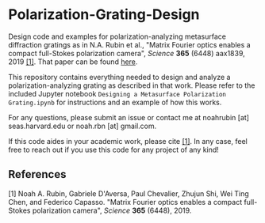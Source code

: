 # Polarization-Grating-Design
Design code and examples for polarization-analyzing metasurface diffraction gratings as in N.A. Rubin et al., "Matrix Fourier optics enables a compact full-Stokes polarization camera", *Science* **365** (6448) aax1839, 2019 [[1]](#1). That paper can be found [here](https://www.science.org/doi/10.1126/science.aax1839).

This repository contains everything needed to design and analyze a polarization-analyzing grating as described in that work. Please refer to the included Jupyter notebook `Designing a Metasurface Polarization Grating.ipynb` for instructions and an example of how this works.

For any questions, please submit an issue or contact me at noahrubin [at] seas.harvard.edu or noah.rbn [at] gmail.com.

If this code aides in your academic work, please cite [[1]](#1). In any case, feel free to reach out if you use this code for any project of any kind!

## References
<a id="1">[1]</a> 
Noah A. Rubin, Gabriele D'Aversa, Paul Chevalier, Zhujun Shi, Wei Ting Chen, and Federico Capasso. "Matrix Fourier optics enables a compact full-Stokes polarization camera", *Science* **365** (6448), 2019.
